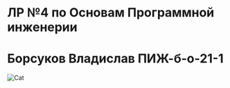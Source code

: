 # ЛР №4 по Основам Программной инженерии
# Борсуков Владислав ПИЖ-б-о-21-1
![Cat](https://i.pinimg.com/originals/61/33/70/613370d0109dd172d86cabe46eaf87f4.jpg)